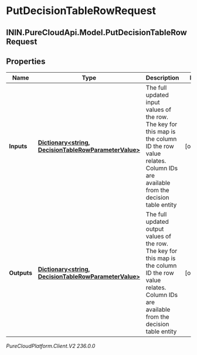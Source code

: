 # PutDecisionTableRowRequest

## ININ.PureCloudApi.Model.PutDecisionTableRowRequest

## Properties

|Name | Type | Description | Notes|
|------------ | ------------- | ------------- | -------------|
| **Inputs** | [**Dictionary&lt;string, DecisionTableRowParameterValue&gt;**](DecisionTableRowParameterValue) | The full updated input values of the row. The key for this map is the column ID the row value relates. Column IDs are available from the decision table entity | [optional] |
| **Outputs** | [**Dictionary&lt;string, DecisionTableRowParameterValue&gt;**](DecisionTableRowParameterValue) | The full updated output values of the row. The key for this map is the column ID the row value relates. Column IDs are available from the decision table entity | [optional] |



_PureCloudPlatform.Client.V2 236.0.0_
